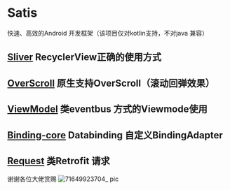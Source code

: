 # Satis
快速、高效的Android 开发框架（该项目仅对kotlin支持，不对java 兼容）

## [Sliver](https://github.com/sunshaobei/Satis/blob/master/sliver) RecyclerView正确的使用方式

## [OverScroll](https://github.com/sunshaobei/Satis/tree/master/overscroll) 原生支持OverScroll（滚动回弹效果）

## [ViewModel](https://github.com/sunshaobei/Satis/tree/master/viewmodel-processor) 类eventbus 方式的Viewmode使用

## [Binding-core](https://github.com/sunshaobei/Satis/tree/master/binding-core) Databinding 自定义BindingAdapter 

## [Request]() 类Retrofit 请求

谢谢各位大佬赏赐
![71649923704_ pic](https://user-images.githubusercontent.com/24940802/163342905-e17c0b3c-a9ce-4a31-81c7-9582d5adab43.jpg)

